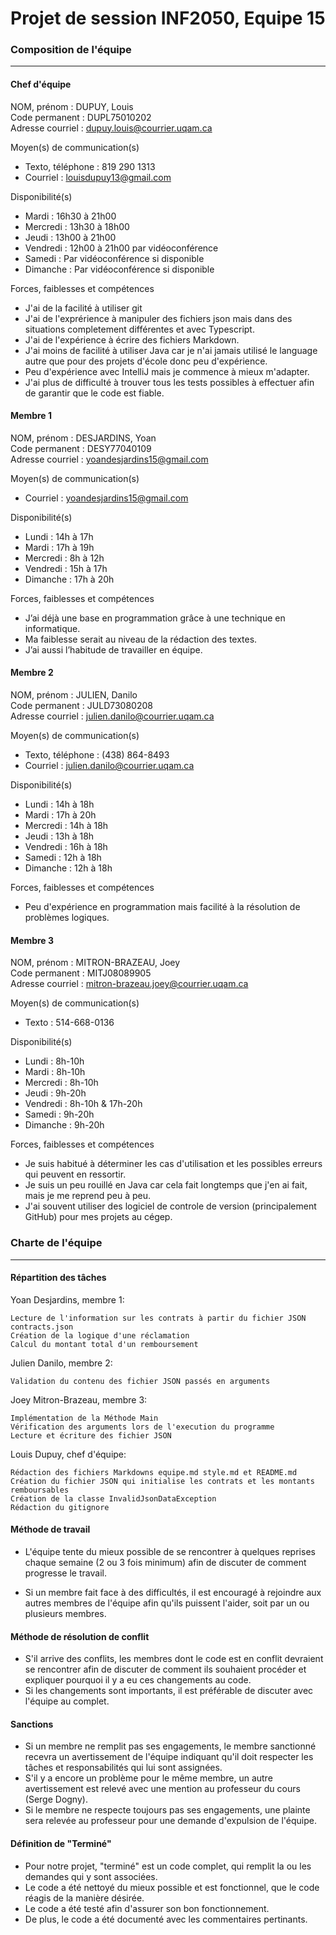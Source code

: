 # Projet de session INF2050, Equipe 15

### Composition de l'équipe
---
#### __Chef d'équipe__
NOM, prénom :		DUPUY, Louis  
Code permanent :	DUPL75010202 	  
Adresse courriel :	dupuy.louis@courrier.uqam.ca  

Moyen(s) de communication(s) 
- Texto, téléphone : 819 290 1313
- Courriel : louisdupuy13@gmail.com

Disponibilité(s)
- Mardi : 16h30 à 21h00
- Mercredi : 13h30 à 18h00
- Jeudi : 13h00 à 21h00
- Vendredi : 12h00 à 21h00 par vidéoconférence
- Samedi : Par vidéoconférence si disponible
- Dimanche : Par vidéoconférence si disponible

Forces, faiblesses et compétences
- J'ai de la facilité à utiliser git
- J'ai de l'exprérience à manipuler des fichiers json mais dans des situations completement différentes et avec Typescript.
- J'ai de l'expérience à écrire des fichiers Markdown.
- J'ai moins de facilité à utiliser Java car je n'ai jamais utilisé le language autre que pour des projets d'école donc peu d'expérience. 
- Peu d'expérience avec IntelliJ mais je commence à mieux m'adapter. 
- J'ai plus de difficulté à trouver tous les tests possibles à effectuer afin de garantir que le code est fiable.


#### __Membre 1__
NOM, prénom :        DESJARDINS, Yoan  
Code permanent :     DESY77040109  
Adresse courriel :   yoandesjardins15@gmail.com 

Moyen(s) de communication(s)
- Courriel : yoandesjardins15@gmail.com

Disponibilité(s)
- Lundi : 14h à 17h
- Mardi : 17h à 19h
- Mercredi : 8h à 12h
- Vendredi : 15h à 17h
- Dimanche : 17h à 20h

Forces, faiblesses et compétences
- J’ai déjà une base en programmation grâce à une technique en informatique.
- Ma faiblesse serait au niveau de la rédaction des textes.
- J’ai aussi l’habitude de travailler en équipe.


#### __Membre 2__
NOM, prénom :        JULIEN, Danilo  
Code permanent :     JULD73080208  
Adresse courriel :   julien.danilo@courrier.uqam.ca  

Moyen(s) de communication(s)
- Texto, téléphone : (438) 864-8493
- Courriel : julien.danilo@courrier.uqam.ca

Disponibilité(s)
- Lundi : 14h à 18h
- Mardi : 17h à 20h
- Mercredi : 14h à 18h
- Jeudi : 13h à 18h
- Vendredi : 16h à 18h
- Samedi : 12h à 18h
- Dimanche : 12h à 18h

Forces, faiblesses et compétences
- Peu d'expérience en programmation mais facilité à la résolution de problèmes logiques.



#### __Membre 3__
NOM, prénom :		MITRON-BRAZEAU, Joey  
Code permanent :	MITJ08089905  	
Adresse courriel :	mitron-brazeau.joey@courrier.uqam.ca  

Moyen(s) de communication(s)
- Texto : 514-668-0136 

Disponibilité(s)
- Lundi : 8h-10h
- Mardi : 8h-10h
- Mercredi : 8h-10h
- Jeudi : 9h-20h
- Vendredi : 8h-10h & 17h-20h
- Samedi : 9h-20h
- Dimanche : 9h-20h

Forces, faiblesses et compétences
- Je suis habitué à déterminer les cas d'utilisation et les possibles erreurs qui peuvent en ressortir.
- Je suis un peu rouillé en Java car cela fait longtemps que j'en ai fait, mais je me reprend peu à peu.
- J'ai souvent utiliser des logiciel de controle de version (principalement GitHub) pour mes projets au cégep.

### Charte de l'équipe
---

#### Répartition des tâches
Yoan Desjardins, membre 1:
```
Lecture de l'information sur les contrats à partir du fichier JSON contracts.json
Création de la logique d'une réclamation
Calcul du montant total d'un remboursement
```
Julien Danilo, membre 2:
```
Validation du contenu des fichier JSON passés en arguments
```
Joey Mitron-Brazeau, membre 3:
```
Implémentation de la Méthode Main 
Vérification des arguments lors de l'execution du programme
Lecture et écriture des fichier JSON 
```
Louis Dupuy, chef d'équipe:
```
Rédaction des fichiers Markdowns equipe.md style.md et README.md
Création du fichier JSON qui initialise les contrats et les montants remboursables
Création de la classe InvalidJsonDataException
Rédaction du gitignore
```



#### Méthode de travail

- L'équipe tente du mieux possible de se rencontrer à quelques reprises chaque semaine (2 ou 3 fois minimum) 
afin de discuter de comment progresse le travail.

- Si un membre fait face à des difficultés, il est encouragé à rejoindre aux autres membres de l'équipe afin qu'ils puissent
l'aider, soit par un ou plusieurs membres.

#### Méthode de résolution de conflit

- S'il arrive des conflits, les membres dont le code est en conflit devraient se rencontrer afin de discuter de comment 
ils souhaient procéder et expliquer pourquoi il y a eu ces changements au code. 
- Si les changements sont importants, il est préférable de discuter avec l'équipe au complet.

#### Sanctions

- Si un membre ne remplit pas ses engagements, le membre sanctionné recevra un avertissement de l'équipe 
indiquant qu'il doit respecter les tâches et responsabilités qui lui sont assignées.
- S'il y a encore un problème pour le même membre, un autre avertissement est relevé avec une mention au professeur du
cours (Serge Dogny).
- Si le membre ne respecte toujours pas ses engagements, une plainte sera relevée au professeur pour une demande d'expulsion de l'équipe.


#### Définition de "Terminé" 

- Pour notre projet, "terminé" est un code complet, qui remplit la ou les demandes qui y sont associées.
- Le code a été nettoyé du mieux possible et est fonctionnel, que le code réagis de la manière désirée.
- Le code a été testé afin d'assurer son bon fonctionnement.
- De plus, le code a été documenté avec les commentaires pertinants.



